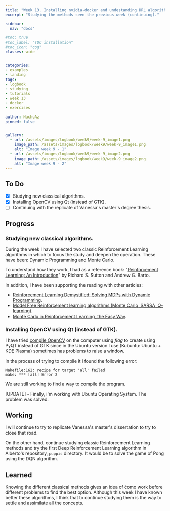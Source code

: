 ```yaml
---
title: "Week 13. Installing nvidia-docker and undestanding DRL algorithms. Part (II)."
excerpt: "Studying the methods seen the previous week (continuing)."

sidebar:
  nav: "docs"

#toc: true
#toc_label: "TOC installation"
#toc_icon: "cog"
classes: wide


categories:
- examples
- landing
tags:
- logbook
- studying
- tutorials
- week 13
- docker
- exercises

author: NachoAz
pinned: false


gallery:
  - url: /assets/images/logbook/week9/week-9_image1.png
    image_path: /assets/images/logbook/week9/week-9_image1.png
    alt: "Image week 9 - 1"
  - url: /assets/images/logbook/week9/week-9_image2.png
    image_path: /assets/images/logbook/week9/week-9_image2.png
    alt: "Image week 9 - 2"
---
```


## To Do

- [X] Studying new classical algorithms.
- [X] Installing OpenCV using Qt (instead of GTK).
- [ ] Continuing with the replicate of Vanessa's master's degree thesis.

##  Progress

### Studying new classical algorithms.

During the week I have selected two classic Reinforcement Learning algorithms in which to focus the study and deepen the operation. These have been: Dynamic Programming and Monte Carlo.

To understand how they work, I had as a reference book: "[Reinforcement Learning:
An Introduction](https://web.stanford.edu/class/psych209/Readings/SuttonBartoIPRLBook2ndEd.pdf)" by Richard S. Sutton and Andrew G. Barto.


In addition, I have been supporting the reading with other articles:

- [Reinforcement Learning Demystified: Solving MDPs with Dynamic Programming](https://towardsdatascience.com/reinforcement-learning-demystified-solving-mdps-with-dynamic-programming-b52c8093c919).
- [Model Free Reinforcement learning algorithms (Monte Carlo, SARSA, Q-learning)](https://medium.com/deep-math-machine-learning-ai/ch-12-1-model-free-reinforcement-learning-algorithms-monte-carlo-sarsa-q-learning-65267cb8d1b4).
- [Monte Carlo in Reinforcement Learning, the Easy Way](https://medium.com/@zsalloum/monte-carlo-in-reinforcement-learning-the-easy-way-564c53010511).



### Installing OpenCV using Qt (instead of GTK).

I have tried [compile OpenCV](https://www.learnopencv.com/install-opencv-4-on-ubuntu-18-04/) on the computer using *flag* to create using PyQT instead of GTK since in the Ubuntu version I use (Kubuntu: Ubuntu + KDE Plasma) sometimes has problems to raise a window.

In the process of trying to compile it I found the following error:

```
Makefile:162: recipe for target 'all' failed 
make: *** [all] Error 2 
```

We are still working to find a way to compile the program.

[UPDATE] - Finally, i'm working with Ubuntu Operating System. The problem was solved.


## Working

I will continue to try to replicate Vanessa's master's dissertation to try to close that road.

On the other hand, continue studying classic Reinforcement Learning methods and try the first Deep Reinforcement Learning algorithm in Alberto's repository, `puppis` directory. It would be to solve the game of Pong using the DQN algorithm.


## Learned

Knowing the different classical methods gives an idea of ćomo work before different problems to find the best option. Although this week I have known better these algorithms, I think that to continue studying them is the way to settle and assimilate all the concepts.
